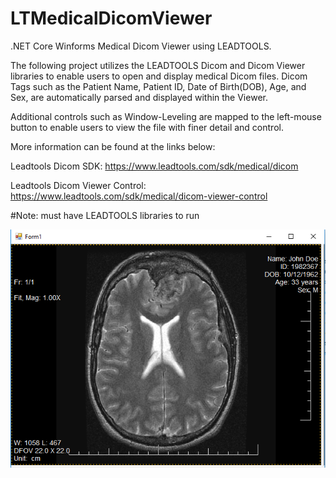 # LTMedicalDicomViewer
.NET Core Winforms Medical Dicom Viewer using LEADTOOLS.

The following project utilizes the LEADTOOLS Dicom and Dicom Viewer libraries to enable users to open and display medical Dicom files. Dicom Tags such as the Patient Name, Patient ID, Date of Birth(DOB), Age, and Sex, are automatically parsed and displayed within the Viewer.

Additional controls such as Window-Leveling are mapped to the left-mouse button to enable users to view the file with finer detail and control.

More information can be found at the links below:

Leadtools Dicom SDK:
https://www.leadtools.com/sdk/medical/dicom

Leadtools Dicom Viewer Control:
https://www.leadtools.com/sdk/medical/dicom-viewer-control

#Note: must have LEADTOOLS libraries to run

![Screenshot](DicomViewer.png)
